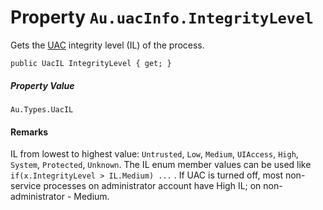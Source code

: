 # Property `Au.uacInfo.IntegrityLevel`

Gets the [UAC](../articles/UAC.html) integrity level (IL) of the process.

```
public UacIL IntegrityLevel { get; }
```

##### Property Value

`Au.Types.UacIL`

#### Remarks

IL from lowest to highest value: `Untrusted`, `Low`, `Medium`, `UIAccess`, `High`, `System`, `Protected`, `Unknown`. The IL enum member values can be used like `if(x.IntegrityLevel > IL.Medium) ...` . If UAC is turned off, most non-service processes on administrator account have High IL; on non-administrator - Medium.